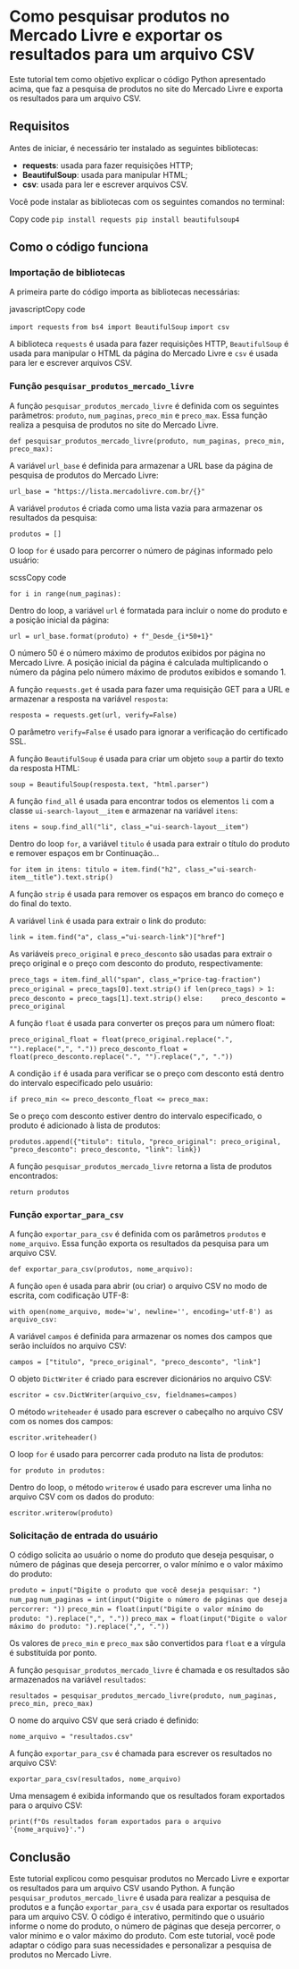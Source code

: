 # Como pesquisar produtos no Mercado Livre e exportar os resultados para um arquivo CSV

Este tutorial tem como objetivo explicar o código Python apresentado acima, que faz a pesquisa de produtos no site do Mercado Livre e exporta os resultados para um arquivo CSV.

## Requisitos

Antes de iniciar, é necessário ter instalado as seguintes bibliotecas:

-   **requests**: usada para fazer requisições HTTP;
-   **BeautifulSoup**: usada para manipular HTML;
-   **csv**: usada para ler e escrever arquivos CSV.

Você pode instalar as bibliotecas com os seguintes comandos no terminal:

Copy code
`pip install requests
pip install beautifulsoup4` 

## Como o código funciona

### Importação de bibliotecas

A primeira parte do código importa as bibliotecas necessárias:

javascriptCopy code

`import requests`
`from bs4 import BeautifulSoup`
`import csv` 

A biblioteca `requests` é usada para fazer requisições HTTP, `BeautifulSoup` é usada para manipular o HTML da página do Mercado Livre e `csv` é usada para ler e escrever arquivos CSV.

### Função `pesquisar_produtos_mercado_livre`

A função `pesquisar_produtos_mercado_livre` é definida com os seguintes parâmetros: `produto`, `num_paginas`, `preco_min` e `preco_max`. Essa função realiza a pesquisa de produtos no site do Mercado Livre.

`def pesquisar_produtos_mercado_livre(produto, num_paginas, preco_min, preco_max):` 

A variável `url_base` é definida para armazenar a URL base da página de pesquisa de produtos do Mercado Livre:

`url_base = "https://lista.mercadolivre.com.br/{}"` 

A variável `produtos` é criada como uma lista vazia para armazenar os resultados da pesquisa:

`produtos = []` 

O loop `for` é usado para percorrer o número de páginas informado pelo usuário:

scssCopy code

`for i in range(num_paginas):` 

Dentro do loop, a variável `url` é formatada para incluir o nome do produto e a posição inicial da página:

`url = url_base.format(produto) + f"_Desde_{i*50+1}"` 

O número 50 é o número máximo de produtos exibidos por página no Mercado Livre. A posição inicial da página é calculada multiplicando o número da página pelo número máximo de produtos exibidos e somando 1.

A função `requests.get` é usada para fazer uma requisição GET para a URL e armazenar a resposta na variável `resposta`:

`resposta = requests.get(url, verify=False)` 

O parâmetro `verify=False` é usado para ignorar a verificação do certificado SSL.

A função `BeautifulSoup` é usada para criar um objeto `soup` a partir do texto da resposta HTML:

`soup = BeautifulSoup(resposta.text, "html.parser")` 

A função `find_all` é usada para encontrar todos os elementos `li` com a classe `ui-search-layout__item` e armazenar na variável `itens`:

`itens = soup.find_all("li", class_="ui-search-layout__item")` 

Dentro do loop `for`, a variável `titulo` é usada para extrair o título do produto e remover espaços em br
Continuação...

`for item in itens:
    titulo = item.find("h2", class_="ui-search-item__title").text.strip()` 

A função `strip` é usada para remover os espaços em branco do começo e do final do texto.

A variável `link` é usada para extrair o link do produto:

`link = item.find("a", class_="ui-search-link")["href"]` 

As variáveis `preco_original` e `preco_desconto` são usadas para extrair o preço original e o preço com desconto do produto, respectivamente:

`preco_tags = item.find_all("span", class_="price-tag-fraction")`
`preco_original = preco_tags[0].text.strip()`
`if len(preco_tags) > 1:`
`    preco_desconto = preco_tags[1].text.strip()`
`else:`
`    preco_desconto = preco_original` 

A função `float` é usada para converter os preços para um número float:


`preco_original_float = float(preco_original.replace(".", "").replace(",", "."))`
`preco_desconto_float = float(preco_desconto.replace(".", "").replace(",", "."))` 

A condição `if` é usada para verificar se o preço com desconto está dentro do intervalo especificado pelo usuário:

`if preco_min <= preco_desconto_float <= preco_max:` 

Se o preço com desconto estiver dentro do intervalo especificado, o produto é adicionado à lista de produtos:

`produtos.append({"titulo": titulo, "preco_original": preco_original, "preco_desconto": preco_desconto, "link": link})` 

A função `pesquisar_produtos_mercado_livre` retorna a lista de produtos encontrados:

`return produtos` 

### Função `exportar_para_csv`

A função `exportar_para_csv` é definida com os parâmetros `produtos` e `nome_arquivo`. Essa função exporta os resultados da pesquisa para um arquivo CSV.

`def exportar_para_csv(produtos, nome_arquivo):` 

A função `open` é usada para abrir (ou criar) o arquivo CSV no modo de escrita, com codificação UTF-8:

`with open(nome_arquivo, mode='w', newline='', encoding='utf-8') as arquivo_csv:` 

A variável `campos` é definida para armazenar os nomes dos campos que serão incluídos no arquivo CSV:

`campos = ["titulo", "preco_original", "preco_desconto", "link"]` 

O objeto `DictWriter` é criado para escrever dicionários no arquivo CSV:

`escritor = csv.DictWriter(arquivo_csv, fieldnames=campos)` 

O método `writeheader` é usado para escrever o cabeçalho no arquivo CSV com os nomes dos campos:

`escritor.writeheader()` 

O loop `for` é usado para percorrer cada produto na lista de produtos:

`for produto in produtos:` 

Dentro do loop, o método `writerow` é usado para escrever uma linha no arquivo CSV com os dados do produto:

`escritor.writerow(produto)` 

### Solicitação de entrada do usuário

O código solicita ao usuário o nome do produto que deseja pesquisar, o número de páginas que deseja percorrer, o valor mínimo e o valor máximo do produto:


`produto = input("Digite o produto que você deseja pesquisar: ")`
`num_pag`
`num_paginas = int(input("Digite o número de páginas que deseja percorrer: "))`
`preco_min = float(input("Digite o valor mínimo do produto: ").replace(",", "."))`
`preco_max = float(input("Digite o valor máximo do produto: ").replace(",", "."))` 

Os valores de `preco_min` e `preco_max` são convertidos para `float` e a vírgula é substituída por ponto.

A função `pesquisar_produtos_mercado_livre` é chamada e os resultados são armazenados na variável `resultados`:

`resultados = pesquisar_produtos_mercado_livre(produto, num_paginas, preco_min, preco_max)` 

O nome do arquivo CSV que será criado é definido:

`nome_arquivo = "resultados.csv"` 

A função `exportar_para_csv` é chamada para escrever os resultados no arquivo CSV:

`exportar_para_csv(resultados, nome_arquivo)` 

Uma mensagem é exibida informando que os resultados foram exportados para o arquivo CSV:

`print(f"Os resultados foram exportados para o arquivo '{nome_arquivo}'.")` 

## Conclusão

Este tutorial explicou como pesquisar produtos no Mercado Livre e exportar os resultados para um arquivo CSV usando Python. A função `pesquisar_produtos_mercado_livre` é usada para realizar a pesquisa de produtos e a função `exportar_para_csv` é usada para exportar os resultados para um arquivo CSV. O código é interativo, permitindo que o usuário informe o nome do produto, o número de páginas que deseja percorrer, o valor mínimo e o valor máximo do produto. Com este tutorial, você pode adaptar o código para suas necessidades e personalizar a pesquisa de produtos no Mercado Livre.

